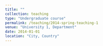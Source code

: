 ```yaml
---
title: ""
collection: teaching
type: "Undergraduate course"
permalink: /teaching/2014-spring-teaching-1
venue: "University 1, Department"
date: 2014-01-01
location: "City, Country"
---
```


<!-- This is a description of a teaching experience. You can use markdown like any other post. -->

<!-- Heading 1 -->
<!-- ====== -->

<!-- Heading 2 -->
<!-- ====== -->

<!-- Heading 3 -->
<!-- ====== -->